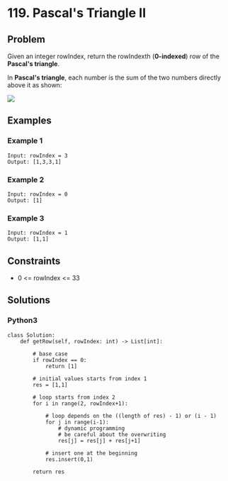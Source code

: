 # 119. Pascal's Triangle II

## Problem

Given an integer rowIndex, return the rowIndexth (**0-indexed**) row of the **Pascal's triangle**.

In **Pascal's triangle**, each number is the sum of the two numbers directly above it as shown:

![](https://upload.wikimedia.org/wikipedia/commons/0/0d/PascalTriangleAnimated2.gif)

## Examples

### Example 1

```
Input: rowIndex = 3
Output: [1,3,3,1]
```

### Example 2

```
Input: rowIndex = 0
Output: [1]
```

### Example 3

```
Input: rowIndex = 1
Output: [1,1]
```

## Constraints

* 0 <= rowIndex <= 33

## Solutions

### Python3

```
class Solution:
    def getRow(self, rowIndex: int) -> List[int]:
        
        # base case
        if rowIndex == 0:
            return [1]
        
        # initial values starts from index 1
        res = [1,1]
        
        # loop starts from index 2
        for i in range(2, rowIndex+1):
            
            # loop depends on the ((length of res) - 1) or (i - 1)
            for j in range(i-1):
                # dynamic programming
                # be careful about the overwriting
                res[j] = res[j] + res[j+1]
            
            # insert one at the beginning
            res.insert(0,1)
        
        return res
```
